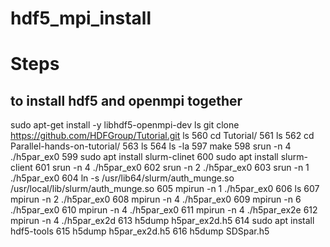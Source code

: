 # hdf5_mpi_install
# Steps
## to install hdf5 and openmpi together
sudo apt-get install -y libhdf5-openmpi-dev
 ls
git clone https://github.com/HDFGroup/Tutorial.git
ls
  560  cd Tutorial/
  561  ls
  562  cd Parallel-hands-on-tutorial/
  563  ls
  564  ls -la
  597  make
  598  srun -n 4 ./h5par_ex0
  599  sudo apt install slurm-clinet
  600  sudo apt install slurm-client
  601  srun -n 4 ./h5par_ex0
  602  srun -n 2 ./h5par_ex0
  603  srun -n 1 ./h5par_ex0
  604  ln -s /usr/lib64/slurm/auth_munge.so /usr/local/lib/slurm/auth_munge.so
  605  mpirun -n 1 ./h5par_ex0
  606  ls
  607  mpirun -n 2 ./h5par_ex0
  608  mpirun -n 4 ./h5par_ex0
  609  mpirun -n 6 ./h5par_ex0
  610  mpirun -n 4 ./h5par_ex0
  611  mpirun -n 4 ./h5par_ex2e
  612  mpirun -n 4 ./h5par_ex2d
  613  h5dump h5par_ex2d.h5
  614  sudo apt install hdf5-tools
  615  h5dump h5par_ex2d.h5
  616  h5dump SDSpar.h5
